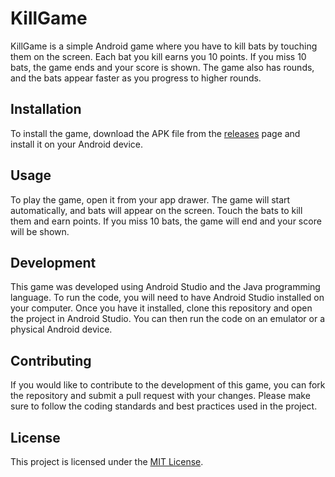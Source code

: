 # KillGame

KillGame is a simple Android game where you have to kill bats by touching them on the screen. Each bat you kill earns you 10 points. If you miss 10 bats, the game ends and your score is shown. The game also has rounds, and the bats appear faster as you progress to higher rounds.

## Installation

To install the game, download the APK file from the [releases](https://github.com/username/KillGame/releases) page and install it on your Android device.

## Usage

To play the game, open it from your app drawer. The game will start automatically, and bats will appear on the screen. Touch the bats to kill them and earn points. If you miss 10 bats, the game will end and your score will be shown.

## Development

This game was developed using Android Studio and the Java programming language. To run the code, you will need to have Android Studio installed on your computer. Once you have it installed, clone this repository and open the project in Android Studio. You can then run the code on an emulator or a physical Android device.

## Contributing

If you would like to contribute to the development of this game, you can fork the repository and submit a pull request with your changes. Please make sure to follow the coding standards and best practices used in the project.

## License

This project is licensed under the [MIT License](https://github.com/username/KillGame/blob/main/LICENSE).

